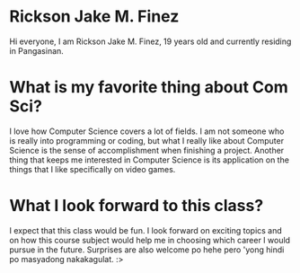 # Rickson Jake M. Finez
Hi everyone, I am Rickson Jake M. Finez, 19 years old and currently residing in Pangasinan.

# What is my favorite thing about Com Sci?
I love how Computer Science covers a lot of fields. I am not someone who is really into programming or coding, but what I really like about Computer Science 
is the sense of accomplishment when finishing a project. Another thing that keeps me interested in Computer Science is its application on the things that I like
specifically on video games.

# What I look forward to this class?
I expect that this class would be fun. I look forward on exciting topics and on how this course subject would help me in choosing which career I would pursue in the future. Surprises are also welcome po hehe pero 'yong hindi po masyadong nakakagulat. :>
